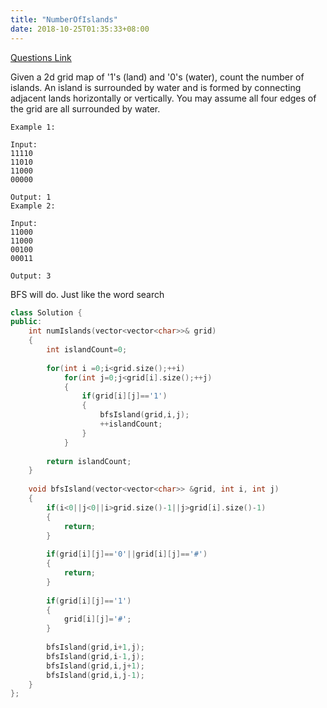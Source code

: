 ```yaml
---
title: "NumberOfIslands"
date: 2018-10-25T01:35:33+08:00
---
```


[Questions Link](https://leetcode.com/problems/number-of-islands/)

Given a 2d grid map of '1's (land) and '0's (water), count the number of islands. An island is surrounded by water and is formed by connecting adjacent lands horizontally or vertically. You may assume all four edges of the grid are all surrounded by water.

```
Example 1:

Input:
11110
11010
11000
00000

Output: 1
Example 2:

Input:
11000
11000
00100
00011

Output: 3
```

BFS will do. Just like the word search

```c++
class Solution {
public:
    int numIslands(vector<vector<char>>& grid) 
    {
        int islandCount=0;
        
        for(int i =0;i<grid.size();++i)
            for(int j=0;j<grid[i].size();++j)
            {
                if(grid[i][j]=='1')
                {
                    bfsIsland(grid,i,j);
                    ++islandCount;
                }
            }
        
        return islandCount;
    }
    
    void bfsIsland(vector<vector<char>> &grid, int i, int j)
    {
        if(i<0||j<0||i>grid.size()-1||j>grid[i].size()-1)
        {
            return;
        }
        
        if(grid[i][j]=='0'||grid[i][j]=='#')
        {
            return;
        }
        
        if(grid[i][j]=='1')
        {
            grid[i][j]='#';
        }
        
        bfsIsland(grid,i+1,j);
        bfsIsland(grid,i-1,j);
        bfsIsland(grid,i,j+1);
        bfsIsland(grid,i,j-1); 
    }
};
```